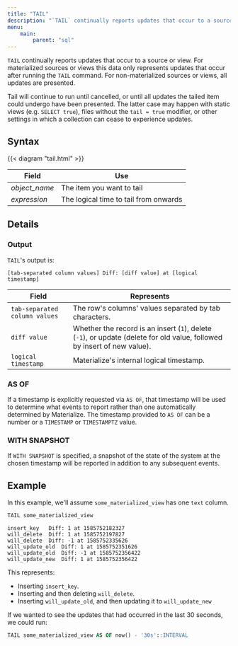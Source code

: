 ```yaml
---
title: "TAIL"
description: "`TAIL` continually reports updates that occur to a source or view."
menu:
    main:
        parent: "sql"
---
```


`TAIL` continually reports updates that occur to a source or view.
For materialized sources or views this data only represents updates that occur after running the `TAIL` command.
For non-materialized sources or views, all updates are presented.

Tail will continue to run until cancelled, or until all updates the tailed item could undergo have been presented. The latter case may happen with static views (e.g. `SELECT true`), files without the `tail = true` modifier, or other settings in which a collection can cease to experience updates.

## Syntax

{{< diagram "tail.html" >}}

Field | Use
------|-----
_object&lowbar;name_ | The item you want to tail
_expression_ | The logical time to tail from onwards

## Details

### Output

`TAIL`'s output is:

```shell
[tab-separated column values] Diff: [diff value] at [logical timestamp]
```

Field | Represents
------|-----------
`tab-separated column values` | The row's columns' values separated by tab characters.
`diff value` | Whether the record is an insert (`1`), delete (`-1`), or update (delete for old value, followed by insert of new value).
`logical timestamp` | Materialize's internal logical timestamp.

### AS OF

If a timestamp is explicitly requested via `AS OF`, that timestamp will be used to determine what events to report rather than one automatically determined by Materialize.
The timestamp provided to `AS OF` can be a number or a `TIMESTAMP` or `TIMESTAMPTZ` value.

### WITH SNAPSHOT

If `WITH SNAPSHOT` is specified, a snapshot of the state of the system at the chosen timestamp will be reported in addition to any subsequent events.

## Example

In this example, we'll assume `some_materialized_view` has one `text` column.

```sql
TAIL some_materialized_view
```
```
insert_key   Diff: 1 at 1585752182327
will_delete  Diff: 1 at 1585752197827
will_delete  Diff: -1 at 1585752335626
will_update_old  Diff: 1 at 1585752351626
will_update_old  Diff: -1 at 1585752356422
will_update_new  Diff: 1 at 1585752356422
````

This represents:

- Inserting `insert_key`.
- Inserting and then deleting `will_delete`.
- Inserting `will_update_old`, and then updating it to `will_update_new`

If we wanted to see the updates that had occurred in the last 30 seconds, we could run:

```sql
TAIL some_materialized_view AS OF now() - '30s'::INTERVAL
```
